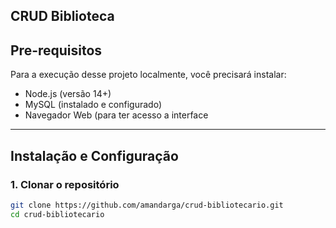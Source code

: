 ## CRUD Biblioteca

## Pre-requisitos
Para a execução desse projeto localmente, você precisará instalar:
<ul>
  <li>Node.js (versão 14+)</li>
  <li>MySQL (instalado e configurado)</li>
  <li>Navegador Web (para ter acesso a interface</li>
</ul>

---

## Instalação e Configuração

### 1. Clonar o repositório

```bash
git clone https://github.com/amandarga/crud-bibliotecario.git
cd crud-bibliotecario
```
